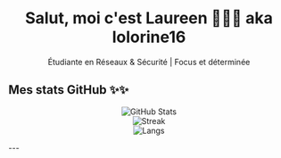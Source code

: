 <h1 align="center">Salut, moi c'est Laureen 👩🏾‍💻 aka lolorine16</h1>
<p align="center"> Étudiante en Réseaux & Sécurité | Focus et déterminée</p>



## Mes stats GitHub ✨✨

<p align="center">
  <img src="https://github-readme-stats.vercel.app/api?username=lolorine16&show_icons=true&theme=radical" alt="GitHub Stats" />
  <br/>
  <img src="https://github-readme-streak-stats.herokuapp.com?user=lolorine16&theme=radical" alt="Streak" />
  <br/>
  <img src="https://github-readme-stats.vercel.app/api/top-langs/?username=lolorine16&layout=compact&theme=radical" alt="Langs" />
</p>
---
